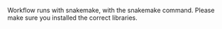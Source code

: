 Workflow runs with snakemake, with the snakemake command.
Please make sure you installed the correct libraries.